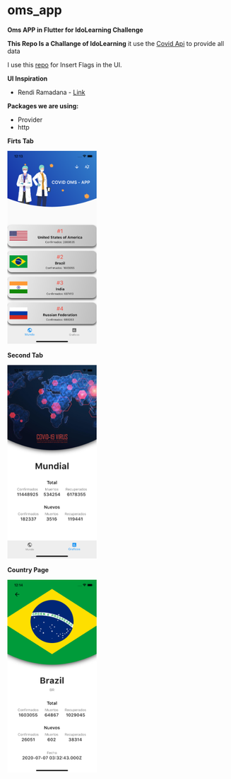 # oms_app
**Oms APP in Flutter for IdoLearning Challenge**

**This Repo Is a Challange of IdoLearning**
it use the [Covid Api](https://documenter.getpostman.com/view/10808728/SzS8rjbc?versio=&version=latest) to provide all data

I use this [repo](https://github.com/hjnilsson/country-flags) for Insert Flags in the UI.

**UI Inspiration**

 - Rendi Ramadana - [Link](https://www.uplabs.com/posts/coronavirus-information-concept)


**Packages we are using:**
 - Provider
 - http

**Firts Tab**
   
  <img src="https://github.com/canissorion/oms_app/blob/master/flutter_01.png" alt="First" style="max-width:40%;max-height:50%">

**Second Tab**
  
  <img src="https://github.com/canissorion/oms_app/blob/master/flutter_02.png" alt="Second" style="max-width:40%;max-height:50%">

**Country Page**

  <img src="https://github.com/canissorion/oms_app/blob/master/flutter_03.png" alt="Country" style="max-width:40%;max-height:50%">

